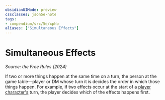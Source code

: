 ```yaml
---
obsidianUIMode: preview
cssclasses: json5e-note
tags:
- compendium/src/5e/xphb
aliases: ["Simultaneous Effects"]
---
```

# Simultaneous Effects
*Source: the Free Rules (2024)* 

If two or more things happen at the same time on a turn, the person at the game table—player or DM whose turn it is decides the order in which those things happen. For example, if two effects occur at the start of a [player character's](player-character-xphb.md) turn, the player decides which of the effects happens first.